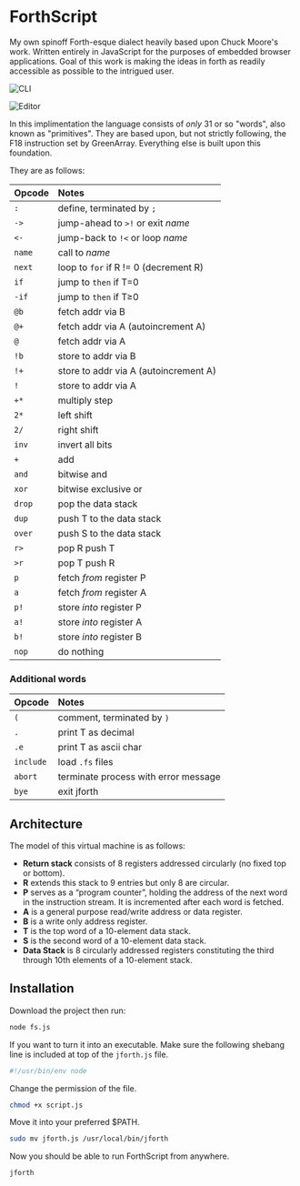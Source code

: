 # ForthScript

My own spinoff Forth-esque dialect heavily based upon Chuck Moore's work.
Written entirely in JavaScript for the purposes of embedded browser
applications. Goal of this work is making the ideas in forth as readily
accessible as possible to the intrigued user.

![CLI](https://i.imgur.com/4JRxLn3.png)

![Editor](https://i.imgur.com/2dkv0Zn.png)


In this implimentation the language consists of *only* 31 or so "words", also
known as "primitives". They are based upon, but not strictly following, the F18
instruction set by GreenArray. Everything else is built upon this foundation.

They are as follows:

| Opcode    | Notes                                 |
| :-------- | :------------------------------------ |
| `:`       | define, terminated by `;`             |
| `->`      | jump-ahead to `>!` or exit *name*     |
| `<-`      | jump-back to `!<` or loop *name*      | 
| `name`    | call to *name*                        |
| `next`    | loop to `for` if R != 0 (decrement R) |
| `if`      | jump to `then` if T=0                 |
| `-if`     | jump to `then` if T≥0                 |
| `@b`      | fetch addr via B                      |
| `@+`      | fetch addr via A (autoincrement A)    |
| `@`       | fetch addr via A                      |
| `!b`      | store to addr via B                   |
| `!+`      | store to addr via A (autoincrement A) |
| `!`       | store to addr via A                   |
| `+*`      | multiply step                         |
| `2*`      | left shift                            |
| `2/`      | right shift                           |
| `inv`     | invert all bits                       |
| `+`       | add                                   |
| `and`     | bitwise and                           |
| `xor`     | bitwise exclusive or                  |
| `drop`    | pop the data stack                    |
| `dup`     | push T to the data stack              | 
| `over`    | push S to the data stack              | 
| `r>`      | pop R push T                          |
| `>r`      | pop T push R                          |
| `p`       | fetch *from* register P               |
| `a`       | fetch *from* register A               |
| `p!`      | store *into* register P               |
| `a!`      | store *into* register A               |
| `b!`      | store *into* register B               |
| `nop`     | do nothing                            |

### Additional words
| Opcode    | Notes                                 |
| :-------- | :------------------------------------ |
| `(`       | comment, terminated by `)`            |
| `.`       | print T as decimal                    |
| `.e`      | print T as ascii char                 |
| `include` | load `.fs` files                      |
| `abort`   | terminate process with error message  |
| `bye`     | exit jforth                           |


## Architecture

The model of this virtual machine is as follows:
- **Return stack** consists of 8 registers addressed circularly (no fixed top or bottom).
- **R** extends this stack to 9 entries but only 8 are circular.
- **P** serves as a “program counter”, holding the address of the next word in the instruction stream. It is incremented after each word is fetched.
- **A** is a general purpose read/write address or data register.
- **B** is a write only address register.
- **T** is the top word of a 10-element data stack.
- **S** is the second word of a 10-element data stack.
- **Data Stack** is 8 circularly addressed registers constituting the third through 10th elements of a 10-element stack.


## Installation

Download the project then run:

```bash
node fs.js
```

If you want to turn it into an executable. Make sure the following
shebang line is included at top of the `jforth.js` file.

```javascript
#!/usr/bin/env node
```

Change the permission of the file.

```bash
chmod +x script.js
```

Move it into your preferred $PATH.

```bash
sudo mv jforth.js /usr/local/bin/jforth
```

Now you should be able to run ForthScript from anywhere.

```bash
jforth
```
